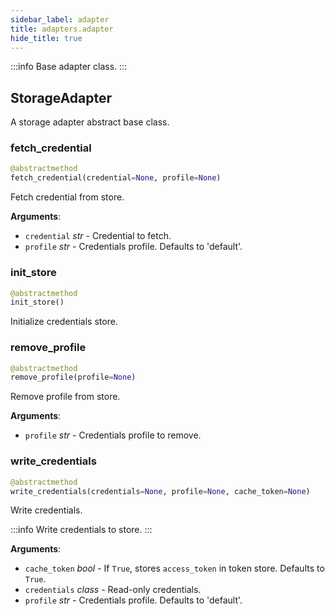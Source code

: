 ```yaml
---
sidebar_label: adapter
title: adapters.adapter
hide_title: true
---
```

:::info
Base adapter class.
:::

## StorageAdapter

A storage adapter abstract base class.

### fetch\_credential

```python
@abstractmethod
fetch_credential(credential=None, profile=None)
```

Fetch credential from store.

**Arguments**:

- `credential` _str_ - Credential to fetch.
- `profile` _str_ - Credentials profile. Defaults to 'default'.

### init\_store

```python
@abstractmethod
init_store()
```

Initialize credentials store.

### remove\_profile

```python
@abstractmethod
remove_profile(profile=None)
```

Remove profile from store.

**Arguments**:

- `profile` _str_ - Credentials profile to remove.

### write\_credentials

```python
@abstractmethod
write_credentials(credentials=None, profile=None, cache_token=None)
```

Write credentials.

:::info
Write credentials to store.
:::

**Arguments**:

- `cache_token` _bool_ - If `True`, stores `access_token` in token store. Defaults to `True`.
- `credentials` _class_ - Read-only credentials.
- `profile` _str_ - Credentials profile. Defaults to 'default'.

